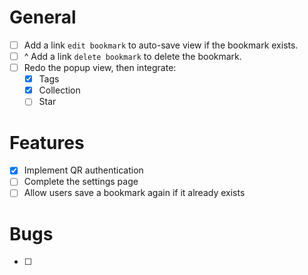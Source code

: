 General
=======
- [ ] Add a link `edit bookmark` to auto-save view if the bookmark exists.
- [ ] ^ Add a link `delete bookmark` to delete the bookmark.
- [ ] Redo the popup view, then integrate:
    - [x] Tags
    - [x] Collection
    - [ ] Star

Features
========
- [x] Implement QR authentication
- [ ] Complete the settings page
- [ ] Allow users save a bookmark again if it already exists

Bugs
====
- [ ]

